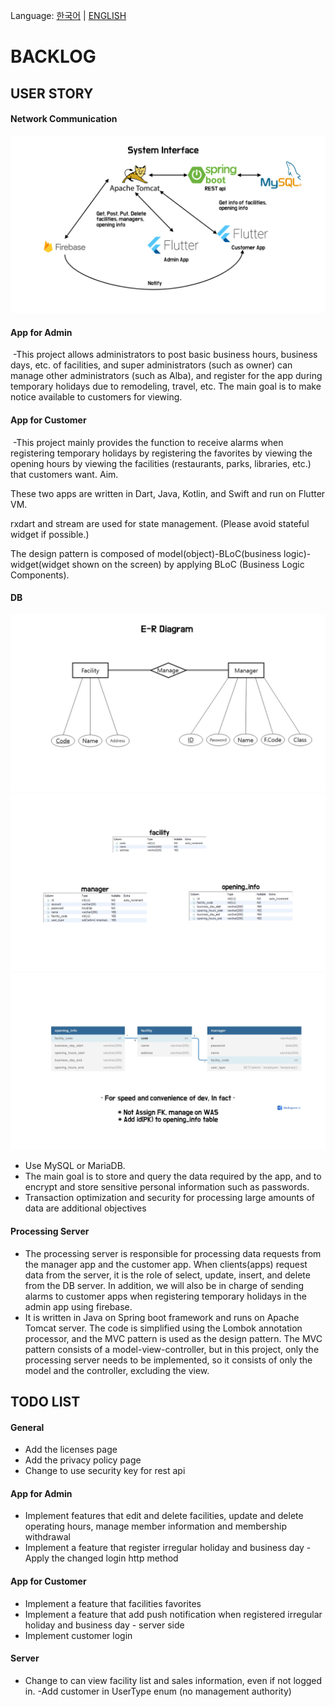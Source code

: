 Language: [한국어](BACKLOG.md) | [ENGLISH](BACKLOG-EN.md)

# BACKLOG

## USER STORY

#### Network Communication
![](/page_assets/images/network.png)

#### App for Admin
 -This project allows administrators to post basic business hours, business days, etc. of facilities, and super administrators (such as owner) can manage other administrators (such as Alba), and register for the app during temporary holidays due to remodeling, travel, etc. The main goal is to make notice available to customers for viewing.

#### App for Customer
 -This project mainly provides the function to receive alarms when registering temporary holidays by registering the favorites by viewing the opening hours by viewing the facilities (restaurants, parks, libraries, etc.) that customers want. Aim.

These two apps are written in Dart, Java, Kotlin, and Swift and run on Flutter VM.

rxdart and stream are used for state management. (Please avoid stateful widget if possible.)

The design pattern is composed of model(object)-BLoC(business logic)-widget(widget shown on the screen) by applying BLoC (Business Logic Components).

#### DB

![](/page_assets/images/e-r_diagram.png)
![](/page_assets/images/db_schema.png)
![](/page_assets/images/db_schema2.png)

- Use MySQL or MariaDB.
- The main goal is to store and query the data required by the app, and to encrypt and store sensitive personal information such as passwords.
- Transaction optimization and security for processing large amounts of data are additional objectives

#### Processing Server
- The processing server is responsible for processing data requests from the manager app and the customer app. When clients(apps) request data from the server, it is the role of select, update, insert, and delete from the DB server. In addition, we will also be in charge of sending alarms to customer apps when registering temporary holidays in the admin app using firebase.
- It is written in Java on Spring boot framework and runs on Apache Tomcat server. The code is simplified using the Lombok annotation processor, and the MVC pattern is used as the design pattern. The MVC pattern consists of a model-view-controller, but in this project, only the processing server needs to be implemented, so it consists of only the model and the controller, excluding the view.

## TODO LIST

#### General
- Add the licenses page
- Add the privacy policy page
- Change to use security key for rest api

#### App for Admin
- Implement features that edit and delete facilities, update and delete operating hours, manage member information and membership withdrawal
- Implement a feature that register irregular holiday and business day
-Apply the changed login http method

#### App for Customer
- Implement a feature that facilities favorites
- Implement a feature that add push notification when registered irregular holiday and business day - server side
- Implement customer login

#### Server
- Change to can view facility list and sales information, even if not logged in.
-Add customer in UserType enum (no management authority)